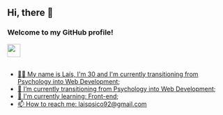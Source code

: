 ## Hi, there 👋 
### Welcome to my GitHub profile!

<div>
  <a href="https://www.linkedin.com/in/laís-de-lima-arantes/" target="_blak" />
  <img src="https://cdn.jsdelivr.net/gh/devicons/devicon/icons/linkedin/linkedin-original.svg" height="30" />
</div><br>

- 🙋‍♀️ My name is Laís, I'm 30 and I'm currently transitioning from Psychology into Web Development;
- 📔 I’m currently transitioning from Psychology into Web Development;
- 🌱 I'm currently learning: Front-end;
- 📫 How to reach me: laispsico92@gmail.com
